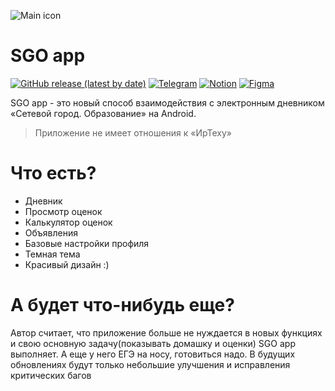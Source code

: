 ![Main icon](https://user-images.githubusercontent.com/80736171/200113626-8fb990eb-70fa-4bc6-97b7-3eead808e45e.svg)
# SGO app


[![GitHub release (latest by date)](https://img.shields.io/github/v/release/mezhendosina/che-zadali-app?style=for-the-badge)](https://github.com/mezhendosina/che-zadali-app/releases)      [![Telegram](https://img.shields.io/badge/Telegram-2CA5E0?style=for-the-badge&logo=telegram&logoColor=white)](https://sgoapp.t.me)     [![Notion](https://img.shields.io/badge/Notion-000000?style=for-the-badge&logo=notion&logoColor=white)](https://mezhendosina.notion.site/SGO-app-21f70e0303f445b38997c699622b480f)     [![Figma](https://img.shields.io/badge/figma-%23F24E1E.svg?style=for-the-badge&logo=figma&logoColor=white)](https://www.figma.com/file/l0DwI6QfV9nNMgAEp9z3aD/che-zadali-app?node-id=0%3A1)

SGO app - это новый способ взаимодействия с электронным дневником «Сетевой город. Образование» на Android.
> Приложение не имеет отношения к «ИрТеху»
# Что есть?
- Дневник
- Просмотр оценок
- Калькулятор оценок
- Объявления
- Базовые настройки профиля
- Темная тема
- Красивый дизайн :)

# А будет что-нибудь еще?
Автор считает, что приложение больше не нуждается в новых функциях и свою основную задачу(показывать домашку и оценки) SGO app выполняет. А еще у него ЕГЭ на носу, готовиться надо. В будущих обновлениях будут только небольшие улучшения и исправления критических багов 
